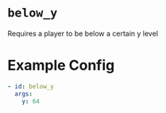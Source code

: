 # `below_y`

Requires a player to be below a certain y level

# Example Config
```yaml
- id: below_y
  args:
    y: 64
```
